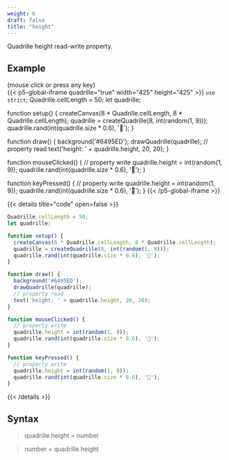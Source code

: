 ```yaml
---
weight: 6
draft: false
title: "height"
---
```


Quadrille height read-write property.

## Example

(mouse click or press any key)  
{{< p5-global-iframe quadrille="true" width="425" height="425" >}}
`use strict`;
Quadrille.cellLength = 50;
let quadrille;

function setup() {
  createCanvas(8 * Quadrille.cellLength, 8 * Quadrille.cellLength);
  quadrille = createQuadrille(8, int(random(1, 9)));
  quadrille.rand(int(quadrille.size * 0.6), '🐒');
}

function draw() {
  background('#6495ED');
  drawQuadrille(quadrille);
  // property read
  text('height: ' + quadrille.height, 20, 20);
}

function mouseClicked() {
  // property write
  quadrille.height = int(random(1, 9));
  quadrille.rand(int(quadrille.size * 0.6), '🐒');
}

function keyPressed() {
  // property write
  quadrille.height = int(random(1, 9));
  quadrille.rand(int(quadrille.size * 0.6), '🐒');
}
{{< /p5-global-iframe >}}

{{< details title="code" open=false >}}
```js
Quadrille.cellLength = 50;
let quadrille;

function setup() {
  createCanvas(8 * Quadrille.cellLength, 8 * Quadrille.cellLength);
  quadrille = createQuadrille(8, int(random(1, 9)));
  quadrille.rand(int(quadrille.size * 0.6), '🐒');
}

function draw() {
  background('#6495ED');
  drawQuadrille(quadrille);
  // property read
  text('height: ' + quadrille.height, 20, 20);
}

function mouseClicked() {
  // property write
  quadrille.height = int(random(1, 9));
  quadrille.rand(int(quadrille.size * 0.6), '🐒');
}

function keyPressed() {
  // property write
  quadrille.height = int(random(1, 9));
  quadrille.rand(int(quadrille.size * 0.6), '🐒');
}
```
{{< /details >}}

## Syntax

> quadrille.height = number

> number = quadrille.height